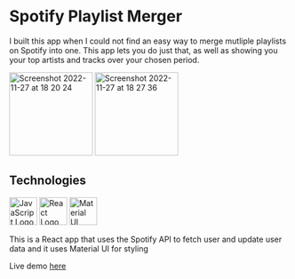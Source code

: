 # Spotify Playlist Merger

I built this app when I could not find an easy way to merge mutliple playlists on Spotify into one. This app lets you do just that, as well as showing you your top artists and tracks over your chosen period.

<img width="150" alt="Screenshot 2022-11-27 at 18 20 24" src="https://user-images.githubusercontent.com/50931982/204152779-6d46bd3b-7299-469a-9d1a-a68d4cd2426f.png">

<img width="150" alt="Screenshot 2022-11-27 at 18 27 36" src="https://user-images.githubusercontent.com/50931982/204153029-4d6c3d02-c9aa-4ebe-a461-ee4b59f6931e.png">

## Technologies

<img src="https://cdn.worldvectorlogo.com/logos/logo-javascript.svg" alt="JavaScript Logo" width="50" height="50"/> <img src="https://cdn.worldvectorlogo.com/logos/react-2.svg" alt="React Logo" width="50" height="50"/> <img src="https://cdn.worldvectorlogo.com/logos/material-ui-1.svg" alt="Material UI Logo" width="50" height="50"/>

This is a React app that uses the Spotify API to fetch user and update user data and it uses Material UI for styling

Live demo [here](https://my-top-spotify.netlify.app/)
